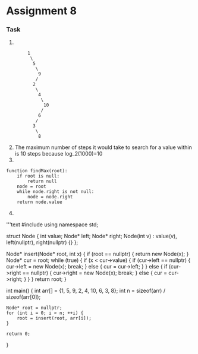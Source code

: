 # Assignment 8
### Task
1.

```text
        1
         \
          5
           \
            9
           /
          2
           \
            4
             \
              10
             /
            6
           /
          3
           \
            8
```
2. The maximum number of steps it would take to search for a value within is 10 steps because log_2(1000)=10
3.
```text
function findMax(root):
    if root is null: 
        return null
    node = root
    while node.right is not null:
        node = node.right
    return node.value
```
4.
'''text
#include <iostream>
using namespace std;

struct Node {
    int value;
    Node* left;
    Node* right;
    Node(int v) : value(v), left(nullptr), right(nullptr) {}
};

Node* insert(Node* root, int x) {
    if (root == nullptr) {
        return new Node(x);
    }
    Node* cur = root;
    while (true) {
        if (x < cur->value) {
            if (cur->left == nullptr) {
                cur->left = new Node(x);
                break;
            } else {
                cur = cur->left;
            }
        } else {
            if (cur->right == nullptr) {
                cur->right = new Node(x);
                break;
            } else {
                cur = cur->right;
            }
        }
    }
    return root;
}

int main() {
    int arr[] = {1, 5, 9, 2, 4, 10, 6, 3, 8};
    int n = sizeof(arr) / sizeof(arr[0]);

    Node* root = nullptr;
    for (int i = 0; i < n; ++i) {
        root = insert(root, arr[i]);
    }

    return 0;
}
```

